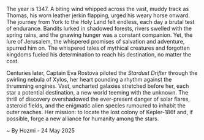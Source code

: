 
The year is 1347.  A biting wind whipped across the vast, muddy track as Thomas, his worn leather jerkin flapping, urged his weary horse onward.  The journey from York to the Holy Land felt endless, each day a brutal test of endurance.  Bandits lurked in shadowed forests, rivers swelled with the spring rains, and the gnawing hunger was a constant companion. Yet, the lure of Jerusalem, the whispered promises of salvation and adventure, spurred him on. The whispered tales of mythical creatures and forgotten kingdoms fueled his determination to reach his destination, no matter the cost.

Centuries later, Captain Eva Rostova piloted the *Stardust Drifter* through the swirling nebula of Xylos, her heart pounding a rhythm against the thrumming engines.  Vast, uncharted galaxies stretched before her, each star a potential destination, a new world teeming with the unknown. The thrill of discovery overshadowed the ever-present danger of solar flares, asteroid fields, and the enigmatic alien species rumoured to inhabit the outer reaches.  Her mission: to locate the lost colony of Kepler-186f and, if possible, forge a new alliance for humanity among the stars.

~ By Hozmi - 24 May 2025
